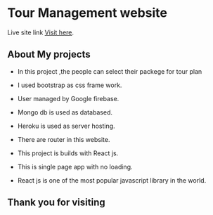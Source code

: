 # Tour Management website

Live site link [Visit here](https://yoga-services-289e0.web.app/).

## About My projects
*  In this project ,the people can select their packege for tour plan

*  I used bootstrap  as css frame work.
*  User  managed by Google firebase.
*  Mongo db is used as databased.
*  Heroku is used as server hosting.

*  There are router in this website.
*  This project is builds with React js.
*  This is single page app with no loading.
*  React js is one of the most popular javascript library in the world. 

## Thank you for visiting